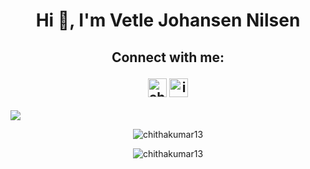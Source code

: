 <h1 align="center">Hi 👋, I'm Vetle Johansen Nilsen</h1>

<h2 align="center">Connect with me:
<p align="center">
<a href="https://www.linkedin.com/in/vetle-nilsen-7979711a7/" target="blank"><img align="center" src="https://cdn.jsdelivr.net/npm/simple-icons@3.0.1/icons/linkedin.svg" alt="chithakumar13" height="30" width="30" /></a>
<a href="https://instagram.com/vetlenilsenn" target="blank"><img align="center" src="https://cdn.jsdelivr.net/npm/simple-icons@3.0.1/icons/instagram.svg" alt="i_m_ck13" height="30" width="30" /></a>
</p>
</h2>

![](https://komarev.com/ghpvc/?username=vetlenilsenn&label=PROFILE+VIEWS)  

<p align="center"><img align="center" src="https://github-readme-stats.vercel.app/api?username=vetlenilsenn&show_icons=true&layout=compact&theme=tokyonight" alt="chithakumar13" /></p>

<p align="center"><img align="center" src="https://github-readme-stats.vercel.app/api/top-langs/?username=anuraghazra&theme=tokyonight" alt="chithakumar13" /></p>

